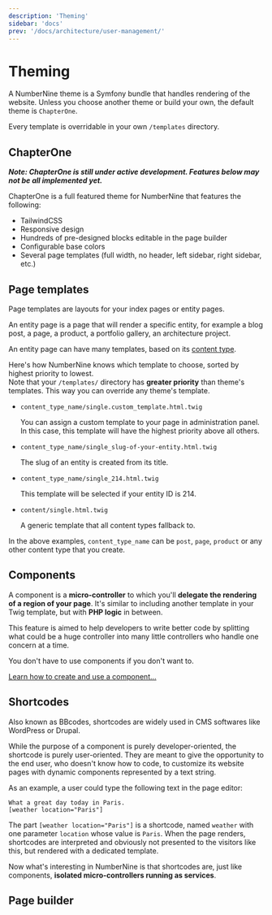 ```yaml
---
description: 'Theming'
sidebar: 'docs'
prev: '/docs/architecture/user-management/'
---
```


# Theming

A NumberNine theme is a Symfony bundle that handles rendering of the website.
Unless you choose another theme or build your own, the default theme is `ChapterOne`.

Every template is overridable in your own `/templates` directory.

## ChapterOne

_**Note: ChapterOne is still under active development. Features below may not be all implemented yet.**_

ChapterOne is a full featured theme for NumberNine that features the following:

* TailwindCSS
* Responsive design
* Hundreds of pre-designed blocks editable in the page builder
* Configurable base colors
* Several page templates (full width, no header, left sidebar, right sidebar, etc.)

## Page templates

Page templates are layouts for your index pages or entity pages.

An entity page is a page that will render a specific entity, for example a blog post, a page,
a product, a portfolio gallery, an architecture project.

An entity page can have many templates, based on its [content type]().

Here's how NumberNine knows which template to choose, sorted by highest priority to lowest.  
Note that your `/templates/` directory has **greater priority** than theme's templates. This way
you can override any theme's template.

* `content_type_name/single.custom_template.html.twig`

  You can assign a custom template to your page in administration panel. In this case, this
  template will have the highest priority above all others.

* `content_type_name/single_slug-of-your-entity.html.twig`

  The slug of an entity is created from its title.

* `content_type_name/single_214.html.twig`

  This template will be selected if your entity ID is 214.

* `content/single.html.twig`
  
  A generic template that all content types fallback to.
  

In the above examples, `content_type_name` can be `post`, `page`, `product` or any other content type that you create.

## Components

A component is a **micro-controller** to which you'll **delegate the rendering of a region of your page**.
It's similar to including another template in your Twig template, but with **PHP logic** in between.

This feature is aimed to help developers to write better code by splitting what could be a huge controller into
many little controllers who handle one concern at a time.

You don't have to use components if you don't want to.

[Learn how to create and use a component...](/docs/howto/theming/create-a-component/)

## Shortcodes

Also known as BBcodes, shortcodes are widely used in CMS softwares like WordPress or Drupal.

While the purpose of a component is purely developer-oriented, the shortcode is purely user-oriented.
They are meant to give the opportunity to the end user, who doesn't know how to code, to customize
its website pages with dynamic components represented by a text string.

As an example, a user could type the following text in the page editor:

```
What a great day today in Paris.
[weather location="Paris"]
```

The part `[weather location="Paris"]` is a shortcode, named `weather` with one parameter `location` whose
value is `Paris`. When the page renders, shortcodes are interpreted and obviously not presented to the visitors
like this, but rendered with a dedicated template.

Now what's interesting in NumberNine is that shortcodes are, just like components, **isolated micro-controllers
running as services**.

## Page builder

